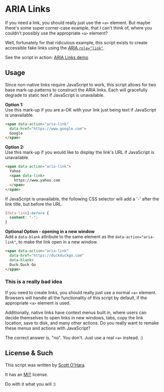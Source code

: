 # ARIA Links  

If you need a link, you should really just use the ```<a>``` element. But maybe there's some super corner-case example, that I can't think of, where you couldn't possibly use the appropriate ```<a>``` element?  

Well, fortunately for that ridiculous example, this script exists to create accessible fake links using the [ARIA `role="link"`](https://www.w3.org/TR/wai-aria-1.1/#link).   

See the script in action: [ARIA Links demo](https://scottaohara.github.io/aria-links/)  

## Usage  
Since non-native links require JavaScript to work, this script allows for two base mark-up patterns to construct the ARIA links. Each will gracefully degrade to static text if JavaScript is unavailable.

__Option 1:__  
Use this mark-up if you are a-OK with your link just being text if JavaScript is unavailable.  

```html
<span data-action="aria-link" 
  data-href="https://www.google.com">
  Google
</span>
```

__Option 2:__  
Use this mark-up if you would like to display the link's URL if JavaScript is unavailable.  

```html
<span data-action="aria-link">
  Yahoo
  <span data-link>
    https://www.yahoo.com
  </span>
</span>
```

If JavaScript is unavailable, the following CSS selector will add a '-' after the link title, but before the URL.  

```css
[data-link]:before {
  content: "-";
}
```

__Optional Option - opening in a new window__  
Add a `data-blank` attribute to the same element as the `data-action="aria-link"`, to make the link open in a new window.  

```html
<span data-action="aria-link" 
  data-href="https://duckduckgo.com" 
  data-blank>
  Duck Duck Go
</span>
```

### This is a really bad idea

If you need to create links, you should really just use a normal `<a>` element. Browsers will handle all the functionality of this script by default, if the appropriate `<a>` element is used. 

Additionally, native links have context menus built in, where users can decide themselves to open links in new windows, tabs, copy the link location, save to disk, and many other actions. Do you really want to remake these menus and actions with JavaScript?

The correct answer is, "no".  You don't.  Just use a real `<a>` instead. :)


## License & Such  
This script was written by [Scott O'Hara](https://twitter.com/scottohara).  

It has an [MIT](https://github.com/scottaohara/accessible-components/blob/master/LICENSE.md) license.  

Do with it what you will :)  

